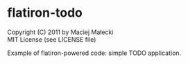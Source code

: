 # flatiron-todo
Copyright (C) 2011 by Maciej Małecki  
MIT License (see LICENSE file)

Example of flatiron-powered code: simple TODO application.

